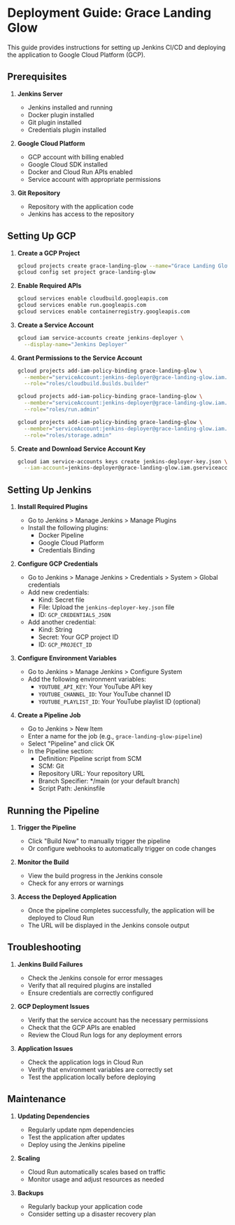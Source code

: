 # Deployment Guide: Grace Landing Glow

This guide provides instructions for setting up Jenkins CI/CD and deploying the application to Google Cloud Platform (GCP).

## Prerequisites

1. **Jenkins Server**
   - Jenkins installed and running
   - Docker plugin installed
   - Git plugin installed
   - Credentials plugin installed

2. **Google Cloud Platform**
   - GCP account with billing enabled
   - Google Cloud SDK installed
   - Docker and Cloud Run APIs enabled
   - Service account with appropriate permissions

3. **Git Repository**
   - Repository with the application code
   - Jenkins has access to the repository

## Setting Up GCP

1. **Create a GCP Project**
   ```bash
   gcloud projects create grace-landing-glow --name="Grace Landing Glow"
   gcloud config set project grace-landing-glow
   ```

2. **Enable Required APIs**
   ```bash
   gcloud services enable cloudbuild.googleapis.com
   gcloud services enable run.googleapis.com
   gcloud services enable containerregistry.googleapis.com
   ```

3. **Create a Service Account**
   ```bash
   gcloud iam service-accounts create jenkins-deployer \
     --display-name="Jenkins Deployer"
   ```

4. **Grant Permissions to the Service Account**
   ```bash
   gcloud projects add-iam-policy-binding grace-landing-glow \
     --member="serviceAccount:jenkins-deployer@grace-landing-glow.iam.gserviceaccount.com" \
     --role="roles/cloudbuild.builds.builder"
   
   gcloud projects add-iam-policy-binding grace-landing-glow \
     --member="serviceAccount:jenkins-deployer@grace-landing-glow.iam.gserviceaccount.com" \
     --role="roles/run.admin"
   
   gcloud projects add-iam-policy-binding grace-landing-glow \
     --member="serviceAccount:jenkins-deployer@grace-landing-glow.iam.gserviceaccount.com" \
     --role="roles/storage.admin"
   ```

5. **Create and Download Service Account Key**
   ```bash
   gcloud iam service-accounts keys create jenkins-deployer-key.json \
     --iam-account=jenkins-deployer@grace-landing-glow.iam.gserviceaccount.com
   ```

## Setting Up Jenkins

1. **Install Required Plugins**
   - Go to Jenkins > Manage Jenkins > Manage Plugins
   - Install the following plugins:
     - Docker Pipeline
     - Google Cloud Platform
     - Credentials Binding

2. **Configure GCP Credentials**
   - Go to Jenkins > Manage Jenkins > Credentials > System > Global credentials
   - Add new credentials:
     - Kind: Secret file
     - File: Upload the `jenkins-deployer-key.json` file
     - ID: `GCP_CREDENTIALS_JSON`
   - Add another credential:
     - Kind: String
     - Secret: Your GCP project ID
     - ID: `GCP_PROJECT_ID`

3. **Configure Environment Variables**
   - Go to Jenkins > Manage Jenkins > Configure System
   - Add the following environment variables:
     - `YOUTUBE_API_KEY`: Your YouTube API key
     - `YOUTUBE_CHANNEL_ID`: Your YouTube channel ID
     - `YOUTUBE_PLAYLIST_ID`: Your YouTube playlist ID (optional)

4. **Create a Pipeline Job**
   - Go to Jenkins > New Item
   - Enter a name for the job (e.g., `grace-landing-glow-pipeline`)
   - Select "Pipeline" and click OK
   - In the Pipeline section:
     - Definition: Pipeline script from SCM
     - SCM: Git
     - Repository URL: Your repository URL
     - Branch Specifier: */main (or your default branch)
     - Script Path: Jenkinsfile

## Running the Pipeline

1. **Trigger the Pipeline**
   - Click "Build Now" to manually trigger the pipeline
   - Or configure webhooks to automatically trigger on code changes

2. **Monitor the Build**
   - View the build progress in the Jenkins console
   - Check for any errors or warnings

3. **Access the Deployed Application**
   - Once the pipeline completes successfully, the application will be deployed to Cloud Run
   - The URL will be displayed in the Jenkins console output

## Troubleshooting

1. **Jenkins Build Failures**
   - Check the Jenkins console for error messages
   - Verify that all required plugins are installed
   - Ensure credentials are correctly configured

2. **GCP Deployment Issues**
   - Verify that the service account has the necessary permissions
   - Check that the GCP APIs are enabled
   - Review the Cloud Run logs for any deployment errors

3. **Application Issues**
   - Check the application logs in Cloud Run
   - Verify that environment variables are correctly set
   - Test the application locally before deploying

## Maintenance

1. **Updating Dependencies**
   - Regularly update npm dependencies
   - Test the application after updates
   - Deploy using the Jenkins pipeline

2. **Scaling**
   - Cloud Run automatically scales based on traffic
   - Monitor usage and adjust resources as needed

3. **Backups**
   - Regularly backup your application code
   - Consider setting up a disaster recovery plan 